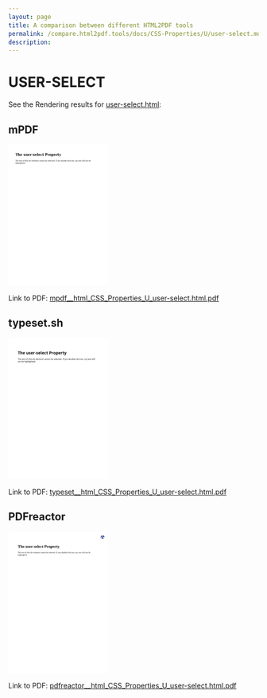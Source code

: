 ```yaml
---
layout: page
title: A comparison between different HTML2PDF tools
permalink: /compare.html2pdf.tools/docs/CSS-Properties/U/user-select.md
description: 
---
```


# USER-SELECT

See the Rendering results for [user-select.html](/html/CSS%20Properties/U/user-select.html):

## mPDF
![](mpdf__html_CSS_Properties_U_user-select.html.png) 

Link to PDF: [mpdf__html_CSS_Properties_U_user-select.html.pdf](mpdf__html_CSS_Properties_U_user-select.html.pdf)

## typeset.sh
![](typeset__html_CSS_Properties_U_user-select.html.png) 

Link to PDF: [typeset__html_CSS_Properties_U_user-select.html.pdf](typeset__html_CSS_Properties_U_user-select.html.pdf)

## PDFreactor
![](pdfreactor__html_CSS_Properties_U_user-select.html.png) 

Link to PDF: [pdfreactor__html_CSS_Properties_U_user-select.html.pdf](pdfreactor__html_CSS_Properties_U_user-select.html.pdf)
